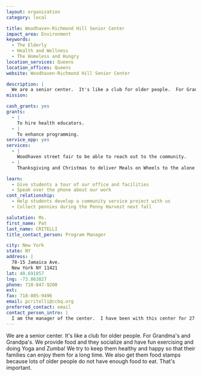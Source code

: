 ```yaml
---
layout: organization
category: local

title: Woodhaven-Richmond Hill Senior Center
impact_area: Environment
keywords: 
  - The Elderly
  - Health and Wellness
  - The Homeless and Hungry
location_services: Queens
location_offices: Queens
website: Woodhaven-Richmond Hill Senior Center

description: |
  We are a senior center.  It's like a club for older people.  For Grandma's and Grandpa's.  We provide food and they socialize and have fun exercising and doing Yoga and Zumba! We try to keep them healthy and happy so that their families can enjoy them for a long time.  We also get them food stamps because lots of older people do not have enough food to eat. That's important.
mission: 

cash_grants: yes
grants: 
  - |
    To hire health educators.
  - |
    To enhance programming.
service_opp: yes
services: 
  - |
    Woodhaven street fair to be able to reach out to the community.
  - |
    Thanksgiving and Christmas to deliver Meals on Wheels to the alone and homebound with their parents.

learn: 
  - Give students a tour of our office and facilities
  - Speak over the phone about our work
cont_relationship: 
  - Help students develop a community service project with us
  - Collect pennies during the Penny Harvest next fall

salutation: Ms.
first_name: Pat
last_name: CRITELLI
title_contact_person: Program Manager

city: New York
state: NY
address: |
  78-15 Jamaica Ave.  
  New York NY 11421
lat: 40.691857
lng: -73.863827
phone: 718-847-9200
ext: 
fax: 718-805-9496
email: pcritelli@ccbq.org
preferred_contact: email
contact_person_intro: |
  I am the manager of the center.  I have been with this center for 27 years. I love my job because it helps people who really need help with everyday problems. I have worked with common cents for 3 years because it really helps both the students and the seniors develop a real friendship.
---
```

We are a senior center.  It's like a club for older people.  For Grandma's and Grandpa's.  We provide food and they socialize and have fun exercising and doing Yoga and Zumba! We try to keep them healthy and happy so that their families can enjoy them for a long time.  We also get them food stamps because lots of older people do not have enough food to eat. That's important.